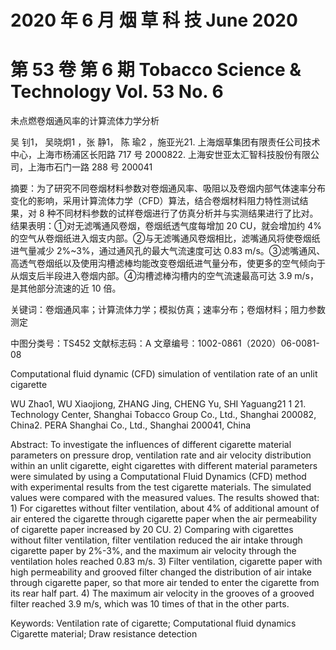 # 2020 年 6 月 烟 草 科 技 June 2020

# 第 53 卷 第 6 期 Tobacco Science & Technology Vol. 53 No. 6

未点燃卷烟通风率的计算流体力学分析

吴 钊1， 吴晓炯1 ，张 静1， 陈 瑜2 ，施亚光21. 上海烟草集团有限责任公司技术中心，上海市杨浦区长阳路 717 号 2000822. 上海安世亚太汇智科技股份有限公司，上海市石门一路 288 号 200041

摘要：为了研究不同卷烟材料参数对卷烟通风率、吸阻以及卷烟内部气体速率分布变化的影响，采用计算流体力学（CFD）算法，结合卷烟材料阻力特性测试结果，对 8 种不同材料参数的试样卷烟进行了仿真分析并与实测结果进行了比对。结果表明：①对无滤嘴通风卷烟，卷烟纸透气度每增加 20 CU，就会增加约 4%的空气从卷烟纸进入烟支内部。②与无滤嘴通风卷烟相比，滤嘴通风将使卷烟纸进气量减少 2%~3%，通过通风孔的最大气流速度可达 0.83 m/s。③滤嘴通风、高透气卷烟纸以及使用沟槽滤棒均能改变卷烟纸进气量分布，使更多的空气倾向于从烟支后半段进入卷烟内部。④沟槽滤棒沟槽内的空气流速最高可达 3.9 m/s，是其他部分流速的近 10 倍。

关键词：卷烟通风率；计算流体力学；模拟仿真；速率分布；卷烟材料；阻力参数测定

中图分类号：TS452 文献标志码：A 文章编号：1002-0861（2020）06-0081-08

Computational fluid dynamic (CFD) simulation of ventilation rate of an unlit cigarette

WU Zhao1, WU Xiaojiong, ZHANG Jing, CHENG Yu, SHI Yaguang21 1 21. Technology Center, Shanghai Tobacco Group Co., Ltd., Shanghai 200082, China2. PERA Shanghai Co., Ltd., Shanghai 200041, China

Abstract: To investigate the influences of different cigarette material parameters on pressure drop, ventilation rate and air velocity distribution within an unlit cigarette, eight cigarettes with different material parameters were simulated by using a Computational Fluid Dynamics (CFD) method with experimental results from the test cigarette materials. The simulated values were compared with the measured values. The results showed that: 1) For cigarettes without filter ventilation, about 4% of additional amount of air entered the cigarette through cigarette paper when the air permeability of cigarette paper increased by 20 CU. 2) Comparing with cigarettes without filter ventilation, filter ventilation reduced the air intake through cigarette paper by 2%-3%, and the maximum air velocity through the ventilation holes reached 0.83 m/s. 3) Filter ventilation, cigarette paper with high permeability and grooved filter changed the distribution of air intake through cigarette paper, so that more air tended to enter the cigarette from its rear half part. 4) The maximum air velocity in the grooves of a grooved filter reached 3.9 m/s, which was 10 times of that in the other parts.

Keywords: Ventilation rate of cigarette; Computational fluid dynamics Cigarette material; Draw resistance detection